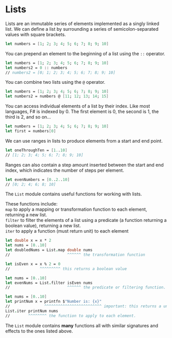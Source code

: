 # Lists

Lists are an immutable series of elements implemented as a singly linked list.
We can define a list by surrounding a series of semicolon-separated values with square brackets.

```fsharp
let numbers = [1; 2; 3; 4; 5; 6; 7; 8; 9; 10]
```

You can prepend an element to the beginning of a list using the `::` operator.

```fsharp
let numbers = [1; 2; 3; 4; 5; 6; 7; 8; 9; 10]
let numbers2 = 0 :: numbers
// numbers2 = [0; 1; 2; 3; 4; 5; 6; 7; 8; 9; 10]
```

You can combine two lists using the `@` operator.

```fsharp
let numbers = [1; 2; 3; 4; 5; 6; 7; 8; 9; 10]
let numbers2 = numbers @ [11; 12; 13; 14; 15]
```

You can access individual elements of a list by their index. Like most languages, F# is indexed by 0.
The first element is 0, the second is 1, the third is 2, and so on...

```fsharp
let numbers = [1; 2; 3; 4; 5; 6; 7; 8; 9; 10]
let first = numbers[0]
```

We can use ranges in lists to produce elements from a start and end point.

```fsharp
let oneThroughTen = [1..10]
// [1; 2; 3; 4; 5; 6; 7; 8; 9; 10]
```

Ranges can also contain a step amount inserted between the start and end index,
which indicates the number of steps per element.

```fsharp
let evenNumbers = [0..2..10]
// [0; 2; 4; 6; 8; 10]
```

The `List` module contains useful functions for working with lists.

These functions include:  
`map` to apply a mapping or transformation function to each element, returning a new list.  
`filter` to filter the elements of a list using a predicate (a function returning a boolean value), returning a new list.  
`iter` to apply a function (must return unit) to each element

```fsharp
let double x = x * 2
let nums = [0..10]
let doubledNums = List.map double nums
//                         ^^^^^^ the transformation function

let isEven x = x % 2 = 0 
//             ^^^^^^^^^ this returns a boolean value

let nums = [0..10]
let evenNums = List.filter isEven nums
//                         ^^^^^^ the predicate or filtering function.

let nums = [0..10]
let printNum x = printfn $"Number is: {x}"
//               ^^^^^^^^^^^^^^^^^^^^^^^^^ important: this returns a unit value
List.iter printNum nums
//        ^^^^^^^^ the function to apply to each element.
```

The `List` module contains **many** functions all with similar signatures and effects to the ones listed above.